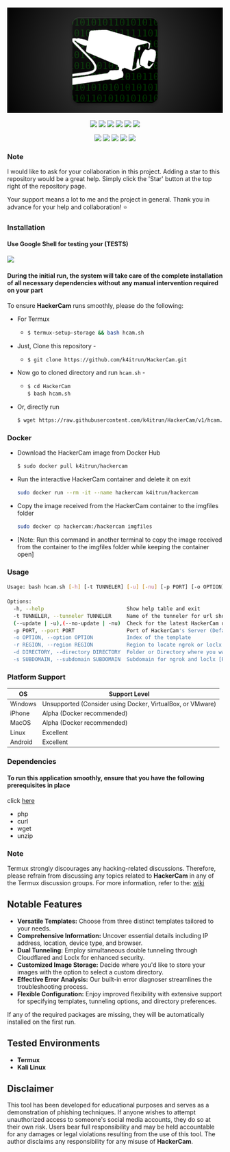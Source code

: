 <!-- HackerCam -->

<!-- h1 align="center">Hacker Camera</h1 -->

<p align="center">
  <img src=".github/files/hcam.png">
</p>

<p align="center">
  <img src="https://img.shields.io/github/license/k4itrun/HackerCam?style=for-the-badge">
  <img src="https://img.shields.io/badge/Version-1.0-green?style=for-the-badge">
  <img src="https://img.shields.io/github/issues/k4itrun/HackerCam?color=red&style=for-the-badge">
  <img src="https://img.shields.io/github/forks/k4itrun/HackerCam?color=teal&style=for-the-badge">
  <img src="https://img.shields.io/github/issues/k4itrun/HackerCam?color=white&style=for-the-badge">
  <img src="https://img.shields.io/github/stars/k4itrun/HackerCam?color=yellow&style=for-the-badge">
</p>

<p align="center">
  <img src="https://img.shields.io/badge/Open%20Source-Yes-darkgreen?style=flat-square">
  <img src="https://img.shields.io/badge/Written%20In-Shell-red?style=flat-square">
  <img src="https://img.shields.io/badge/Maintained%3F-Yes-lightblue?style=flat-square">
  <img src="https://img.shields.io/badge/Author-k4itrun-black?style=flat-square">
  <img src="https://hits.seeyoufarm.com/api/count/incr/badge.svg?url=https%3A%2F%2Fgithub.com%2Fk4itrun%2FHackerCam&title=Visitors&edge_flat=false"/></a>
</p>

### Note

I would like to ask for your collaboration in this project. Adding a star to this repository would be a great help. Simply click the 'Star' button at the top right of the repository page.

Your support means a lot to me and the project in general. Thank you in advance for your help and collaboration! ⭐

### Installation

#### Use Google Shell for testing your (TESTS)

<p align="left">
  <a href="https://shell.cloud.google.com/cloudshell/open?cloudshell_git_repo=https://github.com/k4itrun/HackerCam.git&tutorial=README.md" target="_blank"><img src="https://gstatic.com/cloudssh/images/open-btn.svg"></a>
</p>

#### During the initial run, the system will take care of the complete installation of all necessary dependencies without any manual intervention required on your part

To ensure **HackerCam** runs smoothly, please do the following:

- For Termux
    - ```bash
      $ termux-setup-storage && bash hcam.sh
      ```

- Just, Clone this repository -
    - ```bash
      $ git clone https://github.com/k4itrun/HackerCam.git
      ```

- Now go to cloned directory and run `hcam.sh` -
    - ```bash
      $ cd HackerCam
      $ bash hcam.sh
      ```

- Or, directly run
    ```bash
   $ wget https://raw.githubusercontent.com/k4itrun/HackerCam/v1/hcam.sh && bash hcam.sh
    ```

### Docker
- Download the HackerCam image from Docker Hub
    ```bash
    $ sudo docker pull k4itrun/hackercam
    ```
- Run the interactive HackerCam container and delete it on exit
    ```bash
    sudo docker run --rm -it --name hackercam k4itrun/hackercam
    ```
- Copy the image received from the HackerCam container to the imgfiles folder
    ```bash
    sudo docker cp hackercam:/hackercam imgfiles
    ``` 

- [Note: Run this command in another terminal to copy the image received from the container to the imgfiles folder while keeping the container open]

### Usage

```bash
Usage: bash hcam.sh [-h] [-t TUNNELER] [-u] [-nu] [-p PORT] [-o OPTION] [-r REGION] [-d DIRECTORY] [-s SUBDOMAIN] 

Options:
  -h, --help                           Show help table and exit
  -t TUNNELER, --tunneler TUNNELER     Name of the tunneler for url shortening (Default: ${TUNNELER})
  (--update | -u),(--no-update | -nu)  Check for the latest HackerCam update (Default: ${UPDATE})
  -p PORT, --port PORT                 Port of HackerCam's Server (Default: ${PORT})
  -o OPTION, --option OPTION           Index of the template
  -r REGION, --region REGION           Region to locate ngrok or loclx
  -d DIRECTORY, --directory DIRECTORY  Folder or Directory where you want the taken images to be saved
  -s SUBDOMAIN, --subdomain SUBDOMAIN  Subdomain for ngrok and loclx [Pro/Premium Account]
```

### Platform Support

| OS        | Support Level        |
|-----------|----------------------|
| Windows   | Unsupported (Consider using Docker, VirtualBox, or VMware) |
| iPhone    | Alpha (Docker recommended) |
| MacOS     | Alpha (Docker recommended) |
| Linux     | Excellent |
| Android   | Excellent |

### Dependencies

#### To run this application smoothly, ensure that you have the following prerequisites in place

<p>click <a href="#during-the-initial-run-the-system-will-take-care-of-the-complete-installation-of-all-necessary-dependencies-without-any-manual-intervention-required-on-your-part">here</a>

- php
- curl
- wget
- unzip

### Note

Termux strongly discourages any hacking-related discussions. Therefore, please refrain from discussing any topics related to **HackerCam** in any of the Termux discussion groups. For more information, refer to the: [wiki](https://wiki.termux.com/wiki/Hacking)

## Notable Features

- **Versatile Templates:** Choose from three distinct templates tailored to your needs.
- **Comprehensive Information:** Uncover essential details including IP address, location, device type, and browser.
- **Dual Tunneling:** Employ simultaneous double tunneling through Cloudflared and Loclx for enhanced security.
- **Customized Image Storage:** Decide where you'd like to store your images with the option to select a custom directory.
- **Effective Error Analysis:** Our built-in error diagnoser streamlines the troubleshooting process.
- **Flexible Configuration:** Enjoy improved flexibility with extensive support for specifying templates, tunneling options, and directory preferences.

If any of the required packages are missing, they will be automatically installed on the first run.

## Tested Environments

- **Termux**
- **Kali Linux**

## Disclaimer

This tool has been developed for educational purposes and serves as a demonstration of phishing techniques. If anyone wishes to attempt unauthorized access to someone's social media accounts, they do so at their own risk. Users bear full responsibility and may be held accountable for any damages or legal violations resulting from the use of this tool. The author disclaims any responsibility for any misuse of **HackerCam**.


<!-- // -->
